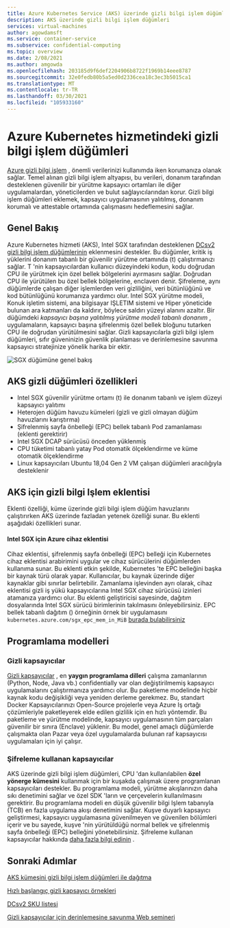 ```yaml
---
title: Azure Kubernetes Service (AKS) üzerinde gizli bilgi işlem düğümleri
description: AKS üzerinde gizli bilgi işlem düğümleri
services: virtual-machines
author: agowdamsft
ms.service: container-service
ms.subservice: confidential-computing
ms.topic: overview
ms.date: 2/08/2021
ms.author: amgowda
ms.openlocfilehash: 203185d9f6def2204906b8722f1969b14eee8787
ms.sourcegitcommit: 32e0fedb80b5a5ed0d2336cea18c3ec3b5015ca1
ms.translationtype: MT
ms.contentlocale: tr-TR
ms.lasthandoff: 03/30/2021
ms.locfileid: "105933160"
---
```

# <a name="confidential-computing-nodes-on-azure-kubernetes-service"></a>Azure Kubernetes hizmetindeki gizli bilgi işlem düğümleri

[Azure gizli bilgi işlem](overview.md) , önemli verilerinizi kullanımda iken korumanıza olanak sağlar. Temel alınan gizli bilgi işlem altyapısı, bu verileri, donanım tarafından desteklenen güvenilir bir yürütme kapsayıcı ortamları ile diğer uygulamalardan, yöneticilerden ve bulut sağlayıcılarından korur. Gizli bilgi işlem düğümleri eklemek, kapsayıcı uygulamasının yalıtılmış, donanım korumalı ve attestable ortamında çalışmasını hedeflemesini sağlar.

## <a name="overview"></a>Genel Bakış

Azure Kubernetes hizmeti (AKS), Intel SGX tarafından desteklenen [DCsv2 gizli bilgi işlem düğümlerinin](confidential-computing-enclaves.md) eklenmesini destekler. Bu düğümler, kritik iş yüklerini donanım tabanlı bir güvenilir yürütme ortamında (t) çalıştırmanızı sağlar. T 'nin kapsayıcılardan kullanıcı düzeyindeki kodun, kodu doğrudan CPU ile yürütmek için özel bellek bölgelerini ayırmasını sağlar. Doğrudan CPU ile yürütülen bu özel bellek bölgelerine, enclaven denir. Şifreleme, aynı düğümlerde çalışan diğer işlemlerden veri gizliliğini, veri bütünlüğünü ve kod bütünlüğünü korumanıza yardımcı olur. Intel SGX yürütme modeli, Konuk işletim sistemi, ana bilgisayar IŞLETIM sistemi ve Hiper yöneticide bulunan ara katmanları da kaldırır, böylece saldırı yüzeyi alanını azaltır. Bir düğümdeki *kapsayıcı başına yalıtılmış yürütme modeli tabanlı donanım* , uygulamaların, kapsayıcı başına şifrelenmiş özel bellek bloğunu tutarken CPU ile doğrudan yürütülmesini sağlar. Gizli kapsayıcılarla gizli bilgi işlem düğümleri, sıfır güveninizin güvenlik planlaması ve derinlemesine savunma kapsayıcı stratejinize yönelik harika bir ektir.

![SGX düğümüne genel bakış](./media/confidential-nodes-aks-overview/sgxaksnode.jpg)

## <a name="aks-confidential-nodes-features"></a>AKS gizli düğümleri özellikleri

- Intel SGX güvenilir yürütme ortamı (t) ile donanım tabanlı ve işlem düzeyi kapsayıcı yalıtımı 
- Heterojen düğüm havuzu kümeleri (gizli ve gizli olmayan düğüm havuzlarını karıştırma)
- Şifrelenmiş sayfa önbelleği (EPC) bellek tabanlı Pod zamanlaması (eklenti gerektirir)
- Intel SGX DCAP sürücüsü önceden yüklenmiş
- CPU tüketimi tabanlı yatay Pod otomatik ölçeklendirme ve küme otomatik ölçeklendirme
- Linux kapsayıcıları Ubuntu 18,04 Gen 2 VM çalışan düğümleri aracılığıyla desteklenir

## <a name="confidential-computing-add-on-for-aks"></a>AKS için gizli bilgi Işlem eklentisi
Eklenti özelliği, küme üzerinde gizli bilgi işlem düğüm havuzlarını çalıştırırken AKS üzerinde fazladan yetenek özelliği sunar. Bu eklenti aşağıdaki özellikleri sunar.

#### <a name="azure-device-plugin-for-intel-sgx"></a>Intel SGX için Azure cihaz eklentisi <a id="sgx-plugin"></a>

Cihaz eklentisi, şifrelenmiş sayfa önbelleği (EPC) belleği için Kubernetes cihaz eklentisi arabirimini uygular ve cihaz sürücülerini düğümlerden kullanıma sunar. Bu eklenti etkin şekilde, Kubernetes 'te EPC belleğini başka bir kaynak türü olarak yapar. Kullanıcılar, bu kaynak üzerinde diğer kaynaklar gibi sınırlar belirtebilir. Zamanlama işlevinden ayrı olarak, cihaz eklentisi gizli iş yükü kapsayıcılarına Intel SGX cihaz sürücüsü izinleri atamanıza yardımcı olur. Bu eklenti geliştiricisi sayesinde, dağıtım dosyalarında Intel SGX sürücü birimlerinin takılmasını önleyebilirsiniz. EPC bellek tabanlı dağıtım () örneğinin örnek bir uygulamasını `kubernetes.azure.com/sgx_epc_mem_in_MiB` [burada bulabilirsiniz](https://github.com/Azure-Samples/confidential-computing/blob/main/containersamples/helloworld/helm/templates/helloworld.yaml)


## <a name="programming-models"></a>Programlama modelleri

### <a name="confidential-containers"></a>Gizli kapsayıcılar

[Gizli kapsayıcılar](confidential-containers.md) , en **yaygın programlama dilleri** çalışma zamanlarının (Python, Node, Java vb.) confidentially var olan değiştirilmemiş kapsayıcı uygulamalarını çalıştırmanıza yardımcı olur. Bu paketleme modelinde hiçbir kaynak kodu değişikliği veya yeniden derleme gerekmez. Bu, standart Docker Kapsayıcılarınızı Open-Source projelerle veya Azure Iş ortağı çözümleriyle paketleyerek elde edilen gizlilik için en hızlı yöntemdir. Bu paketleme ve yürütme modelinde, kapsayıcı uygulamasının tüm parçaları güvenilir bir sınıra (Enclave) yüklenir. Bu model, genel amaçlı düğümlerde çalışmakta olan Pazar veya özel uygulamalarda bulunan raf kapsayıcısı uygulamaları için iyi çalışır.

### <a name="enclave-aware-containers"></a>Şifreleme kullanan kapsayıcılar
AKS üzerinde gizli bilgi işlem düğümleri, CPU 'dan kullanılabilen **özel yönerge kümesini** kullanmak için bir kuşakda çalışmak üzere programlanan kapsayıcıları destekler. Bu programlama modeli, yürütme akışlarınızın daha sıkı denetimini sağlar ve özel SDK 'ların ve çerçevelerin kullanılmasını gerektirir. Bu programlama modeli en düşük güvenilir bilgi Işlem tabanıyla (TCB) en fazla uygulama akışı denetimini sağlar. Kuşve duyarlı kapsayıcı geliştirmesi, kapsayıcı uygulamasına güvenilmeyen ve güvenilen bölümleri içerir ve bu sayede, kuşve 'nin yürütüldüğü normal bellek ve şifrelenmiş sayfa önbelleği (EPC) belleğini yönetebilirsiniz. Şifreleme kullanan kapsayıcılar hakkında [daha fazla bilgi edinin](enclave-aware-containers.md) .

## <a name="next-steps"></a>Sonraki Adımlar

[AKS kümesini gizli bilgi işlem düğümleri ile dağıtma](./confidential-nodes-aks-get-started.md)

[Hızlı başlangıç gizli kapsayıcı örnekleri](https://github.com/Azure-Samples/confidential-container-samples)

[DCsv2 SKU listesi](../virtual-machines/dcv2-series.md)

[Gizli kapsayıcılar için derinlemesine savunma Web semineri](https://www.youtube.com/watch?reload=9&v=FYZxtHI_Or0&feature=youtu.be)

<!-- LINKS - external -->
[Azure Attestation]: ../attestation/index.yml


<!-- LINKS - internal -->
[DC Virtual Machine]: /confidential-computing/virtual-machine-solutions
